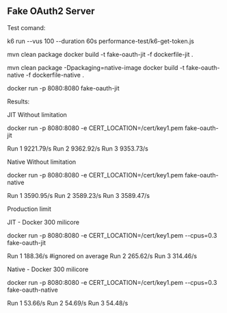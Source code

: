 ## Fake OAuth2 Server

Test comand:

k6 run --vus 100 --duration 60s performance-test/k6-get-token.js

mvn clean package
docker build -t fake-oauth-jit -f dockerfile-jit .

mvn clean package -Dpackaging=native-image
docker build -t fake-oauth-native -f dockerfile-native .


docker run -p 8080:8080 fake-oauth-jit


Results:

JIT Without limitation

docker run -p 8080:8080 -e CERT_LOCATION=/cert/key1.pem fake-oauth-jit

Run 1 9221.79/s 
Run 2 9362.92/s
Run 3 9353.73/s

Native Without limitation

docker run -p 8080:8080 -e CERT_LOCATION=/cert/key1.pem fake-oauth-native

Run 1 3590.95/s 
Run 2 3589.23/s
Run 3 3589.47/s

Production limit

JIT - Docker 300 milicore

docker run -p 8080:8080 -e CERT_LOCATION=/cert/key1.pem --cpus=0.3 fake-oauth-jit

Run 1 188.36/s #ignored on average
Run 2 265.62/s
Run 3 314.46/s

Native - Docker 300 milicore

docker run -p 8080:8080 -e CERT_LOCATION=/cert/key1.pem --cpus=0.3 fake-oauth-native

Run 1 53.66/s 
Run 2 54.69/s
Run 3 54.48/s
